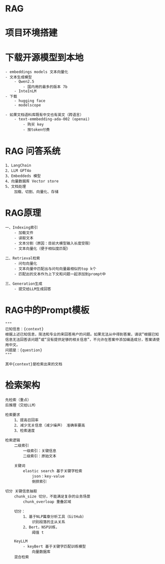# RAG
# 项目环境搭建
# 下载开源模型到本地
    - embeddings models 文本向量化
    - 文本生成模型
        - Qwen2.5
            - 国内用的最多的版本 7b
        - InteInLM
    - 下载
        - hugging face
        - modelscope
    
    - 如果文档语料库既有中文也有英文（跨语言）
        - text-emmbedding-ada-002 (openai)
            - 购买 key
            - 按token付费

# RAG 问答系统
    1、LangChain
    2、LLM GPT4o
    3、Embeddeds 模型
    4、向量数据库 Vector store
    5、文档处理
        加载、切割、向量化、存储

# RAG原理
    一、Indexing索引       
        - 加载文件
        - 读取文本
        - 文本分割（原因：目前大模型输入长度受限）
        - 文本向量化（便于相似度匹配）

    二、Retrieval检索  
        - 问句向量化
        - 文本向量中匹配出与问句向量最相似的top k个
        - 匹配出的文本作为上下文和问题一起添加到prompt中

    三、Generation生成
        - 提交给LLM生成回答

# RAG中的Prompt模板

```
"""
已知信息：{context}
根据上述已知信息，简洁和专业的来回答用户的问题。如果无法从中得到答案，请说“根据已知信息无法回答该问题”或“没有提供足够的相关信息”，不允许在答案中添加编造成分，答案请使用中文。
问题是：{question}
"""

其中{context}是检索出来的文档
```

# 检索架构
    先检索（重点）
    后推理（交给LLM）

    检索要求
        1、提高召回率
        2、减少无关信息（减少噪声） 准确率要高
        3、检索速度

    检索逻辑
        二级索引
            一级索引：关键信息
            二级索引：原始文本
            
        关键词
            elastic search 基于关键字检索
                json：key-value
                倒排索引
                
    切分 关键信息抽取
        chunk_size 切分，不能满足复杂的业务场景
            chunk_overloap 重叠区域

        切分：
            1、基于NLP篇章分析工具（GitHub）
                识别段落的主从关系
            2、Bert，NSP训练，
                阈值 t

        KeyLLM 
            - keyBert 基于关键字匹配训练模型
                向量数据库
        混合检索
